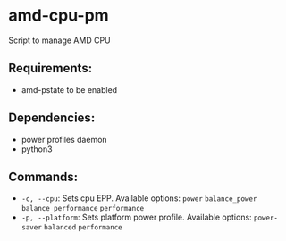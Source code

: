 # amd-cpu-pm
Script to manage AMD CPU

## Requirements:
* amd-pstate to be enabled

## Dependencies: 
* power profiles daemon
* python3

## Commands:
* `-c, --cpu`: Sets cpu EPP. Available options: `power` `balance_power` `balance_performance` `performance`
* `-p, --platform`: Sets platform power profile. Available options: `power-saver` `balanced` `performance`

